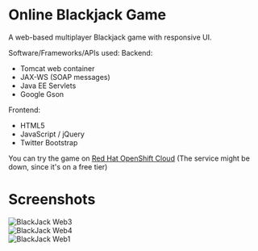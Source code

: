 Online Blackjack Game
===============

A web-based multiplayer Blackjack game with responsive UI.

Software/Frameworks/APIs used:
Backend:
* Tomcat web container
* JAX-WS (SOAP messages)
* Java EE Servlets
* Google Gson

Frontend:
* HTML5 
* JavaScript / jQuery
* Twitter Bootstrap


You can try the game on [Red Hat OpenShift Cloud](http://tomcat-nirzarko.rhcloud.com/api/ "Blackjack Web App")
(The service might be down, since it's on a free tier)


Screenshots
==========

![BlackJack Web3](http://i.imgur.com/nDNiHd9.png)
<br>
![BlackJack Web4](http://i.imgur.com/9golRdP.png)
<br>
![BlackJack Web1](http://i.imgur.com/zUBeyBB.png)

